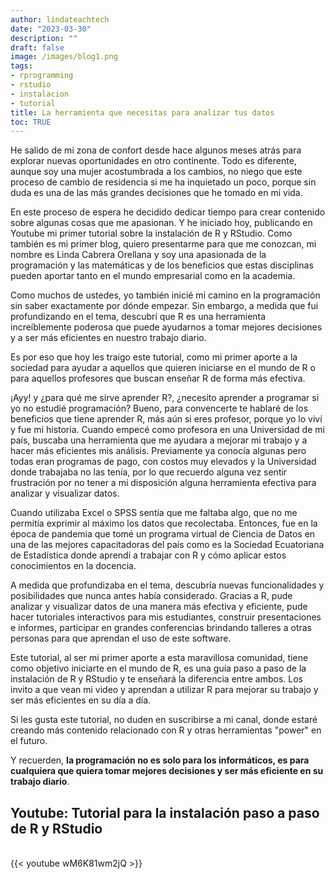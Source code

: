 ```yaml
---
author: lindateachtech
date: "2023-03-30"
description: ""
draft: false
image: /images/blog1.png
tags:
- rprogramming
- rstudio
- instalacion
- tutorial
title: La herramienta que necesitas para analizar tus datos
toc: TRUE
---
```



He salido de mi zona de confort desde hace algunos meses atrás para explorar nuevas oportunidades en otro continente. Todo es diferente, aunque soy una mujer acostumbrada a los cambios, no niego que este proceso de cambio de residencia si me ha inquietado un poco, porque sin duda es una de las más grandes decisiones que he tomado en mi vida.

En este proceso de espera he decidido dedicar tiempo para crear contenido sobre algunas cosas que me apasionan. Y he iniciado hoy, publicando en Youtube mi primer tutorial sobre la instalación de R y RStudio. Como también es mi primer blog, quiero presentarme para que me conozcan, mi nombre es Linda Cabrera Orellana y soy una apasionada de la programación y las matemáticas y de los beneficios que estas disciplinas pueden aportar tanto en el mundo empresarial como en la academia.

Como muchos de ustedes, yo también inicié mi camino en la programación sin saber exactamente por dónde empezar. Sin embargo, a medida que fui profundizando en el tema, descubrí que R es una herramienta increíblemente poderosa que puede ayudarnos a tomar mejores decisiones y a ser más eficientes en nuestro trabajo diario.

Es por eso que hoy les traigo este tutorial, como mi primer aporte a la sociedad para ayudar a aquellos que quieren iniciarse en el mundo de R o para aquellos profesores que buscan enseñar R de forma más efectiva.

¡Ayy! y ¿para qué me sirve aprender R?, ¿necesito aprender a programar si yo no estudié programación? Bueno, para convencerte te hablaré de los beneficios que tiene aprender R, más aún si eres profesor, porque yo lo viví y fue mi historia. Cuando empecé como profesora en una Universidad de mi país, buscaba una herramienta que me ayudara a mejorar mi trabajo y a hacer más eficientes mis análisis. Previamente ya conocía algunas pero todas eran programas de pago, con costos muy elevados y la Universidad donde trabajaba no las tenía, por lo que recuerdo alguna vez sentir frustración por no tener a mi disposición alguna herramienta efectiva para analizar y visualizar datos. 

Cuando utilizaba Excel o SPSS sentía que me faltaba algo, que no me permitía exprimir al máximo los datos que recolectaba. Entonces, fue en la época de pandemia que tomé un programa virtual de Ciencia de Datos en una de las mejores capacitadoras del país como es la Sociedad Ecuatoriana de Estadística donde aprendí a trabajar con R y cómo aplicar estos conocimientos en la docencia.

A medida que profundizaba en el tema, descubría nuevas funcionalidades y posibilidades que nunca antes había considerado. Gracias a R, pude analizar y visualizar datos de una manera más efectiva y eficiente, pude hacer tutoriales interactivos para mis estudiantes, construir presentaciones e informes, participar en grandes conferencias brindando talleres a otras personas para que aprendan el uso de este software.

Este tutorial, al ser mi primer aporte a esta maravillosa comunidad, tiene como objetivo iniciarte en el mundo de R, es una guía paso a paso de la instalación de R y RStudio y te enseñará la diferencia entre ambos. Los invito a que vean mi video y aprendan a utilizar R para mejorar su trabajo y ser más eficientes en su día a día. 

Si les gusta este tutorial, no duden en suscribirse a mi canal, donde estaré creando más contenido relacionado con R y otras herramientas "power" en el futuro.

Y recuerden, **la programación no es solo para los informáticos, es para cualquiera que quiera tomar mejores decisiones y ser más eficiente en su trabajo diario**.


## Youtube: Tutorial para la instalación paso a paso de R y RStudio

<br>
{{< youtube wM6K81wm2jQ >}}
<br>


